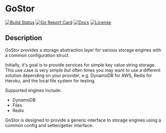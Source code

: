 # GoStor

[![Build Status][build-status-svg]][build-status-link]
[![Go Report Card][goreport-svg]][goreport-link]
[![Docs][docs-godoc-svg]][docs-godoc-link]
[![License][license-svg]][license-link]

## Description

GoStor provides a storage abstraction layer for various storage engines with a common configuration struct.

Initially, it's goal is to provide services for simple key value string storage. This use case is very simple but often times you may want to use a different solution depending on your provider, e.g. DynamoDB for AWS, Redis for Heroku, and the local file system for testing.

Supported engines include:

* DynamoDB
* Files
* Redis

 [build-status-svg]: https://github.com/grokify/gostor/workflows/build/badge.svg
 [build-status-link]: https://github.com/grokify/gostor/actions
 [goreport-svg]: https://goreportcard.com/badge/github.com/grokify/gostor
 [goreport-link]: https://goreportcard.com/report/github.com/grokify/gostor
 [docs-godoc-svg]: https://pkg.go.dev/badge/github.com/grokify/gostor
 [docs-godoc-link]: https://pkg.go.dev/github.com/grokify/gostor
 [license-svg]: https://img.shields.io/badge/license-MIT-blue.svg
 [license-link]: https://github.com/grokify/gostor/blob/master/LICENSE
 
GoStor is designed to provide a generic interface to storage engines using a common config and setter/getter interface.

